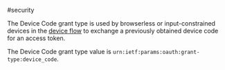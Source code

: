 #security 

The Device Code grant type is used by browserless or input-constrained devices in the [device flow](https://oauth.net/2/device-flow/) to exchange a previously obtained device code for an access token.

The Device Code grant type value is `urn:ietf:params:oauth:grant-type:device_code`.